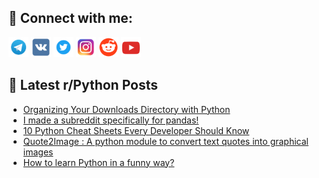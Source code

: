## 🔎 Connect with me:
[<img src="https://github.com/bullbesh/bullbesh/blob/main/images/Telegram.png" width="32" height="32" />](https://t.me/bullbesh)
[<img src="https://github.com/bullbesh/bullbesh/blob/main/images/VK.png" width="32" height="32" />](https://vk.com/bullbesh)
[<img src="https://github.com/bullbesh/bullbesh/blob/main/images/Twitter.png" width="32" height="32" />](https://twitter.com/bullbesh1)
[<img src="https://github.com/bullbesh/bullbesh/blob/main/images/Instagram.png" width="32" height="32" />](https://www.instagram.com/bullbesh)
[<img src="https://github.com/bullbesh/bullbesh/blob/main/images/Reddit.png" width="32" height="32" />](https://www.reddit.com/user/bullbesh)
[<img src="https://github.com/bullbesh/bullbesh/blob/main/images/YouTube.png" width="32" height="32" />](https://www.youtube.com/channel/UCtfjRs6uzgq5mfm8S06WTcg)

## 📕 Latest r/Python Posts
<!-- BLOG-POST-LIST:START -->
- [Organizing Your Downloads Directory with Python](https://www.reddit.com/r/Python/comments/zyc5fk/organizing_your_downloads_directory_with_python/)
- [I made a subreddit specifically for pandas!](https://www.reddit.com/r/Python/comments/zybjx8/i_made_a_subreddit_specifically_for_pandas/)
- [10 Python Cheat Sheets Every Developer Should Know](https://www.reddit.com/r/Python/comments/zyajtg/10_python_cheat_sheets_every_developer_should_know/)
- [Quote2Image : A python module to convert text quotes into graphical images](https://www.reddit.com/r/Python/comments/zy9kkm/quote2image_a_python_module_to_convert_text/)
- [How to learn Python in a funny way?](https://www.reddit.com/r/Python/comments/zy8x4u/how_to_learn_python_in_a_funny_way/)
<!-- BLOG-POST-LIST:END -->
